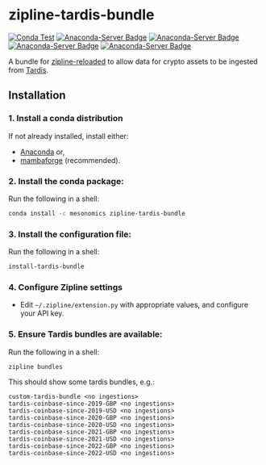 # zipline-tardis-bundle

[![Conda Test](https://github.com/phelps-sg/zipline-tardis-bundle/actions/workflows/conda_test.yml/badge.svg)](https://github.com/phelps-sg/zipline-tardis-bundle/actions/workflows/conda_test.yml)
[![Anaconda-Server Badge](https://img.shields.io/conda/pn/mesonomics/zipline-tardis-bundle.svg)](https://anaconda.org/mesonomics/zipline-tardis-bundle)
[![Anaconda-Server Badge](https://img.shields.io/conda/v/mesonomics/zipline-tardis-bundle.svg)](https://anaconda.org/mesonomics/zipline-tardis-bundle)
[![Anaconda-Server Badge](https://img.shields.io/conda/l/mesonomics/zipline-tardis-bundle.svg)](https://anaconda.org/mesonomics/zipline-tardis-bundle)
[![Anaconda-Server Badge](https://img.shields.io/conda/dn/mesonomics/zipline-tardis-bundle)](https://anaconda.org/mesonomics/zipline-tardis-bundle)

A bundle for [zipline-reloaded](https://zipline.ml4trading.io/) to allow data for crypto assets to be ingested from 
[Tardis](https://tardis.dev/).

## Installation

### 1. Install a conda distribution

If not already installed, install either:

- [Anaconda](https://www.anaconda.com/download/) or,
- [mambaforge](https://github.com/conda-forge/miniforge#mambaforge) (recommended).

### 2. Install the conda package:

Run the following in a shell:

~~~bash
conda install -c mesonomics zipline-tardis-bundle
~~~

### 3. Install the configuration file:

Run the following in a shell:

~~~bash
install-tardis-bundle
~~~

### 4. Configure Zipline settings

- Edit `~/.zipline/extension.py` with appropriate values, and configure your API key.

### 5. Ensure Tardis bundles are available:

Run the following in a shell:

~~~bash
zipline bundles
~~~

This should show some tardis bundles, e.g.:

~~~
custom-tardis-bundle <no ingestions>
tardis-coinbase-since-2019-GBP <no ingestions>
tardis-coinbase-since-2019-USD <no ingestions>
tardis-coinbase-since-2020-GBP <no ingestions>
tardis-coinbase-since-2020-USD <no ingestions>
tardis-coinbase-since-2021-GBP <no ingestions>
tardis-coinbase-since-2021-USD <no ingestions>
tardis-coinbase-since-2022-GBP <no ingestions>
tardis-coinbase-since-2022-USD <no ingestions>
~~~
